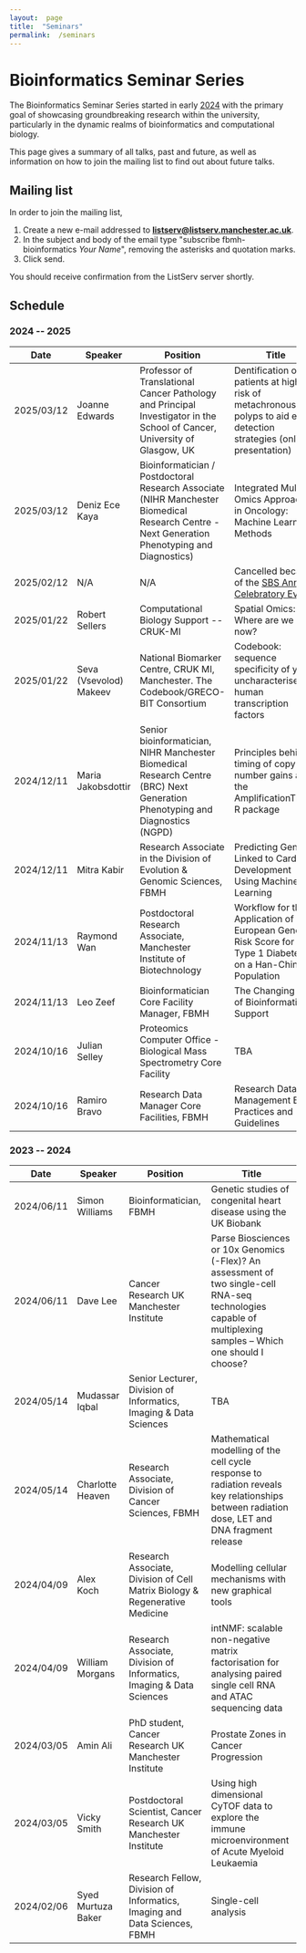 ```yaml
---
layout:  page
title:  "Seminars"
permalink:  /seminars
---
```


Bioinformatics Seminar Series
=============================

The Bioinformatics Seminar Series started in early [2024](https://www.translation.manchester.ac.uk/2024/03/06/bioinformaticsseminars/) with the primary goal of showcasing groundbreaking research within the university, particularly in the dynamic realms of bioinformatics and computational biology.

This page gives a summary of all talks, past and future, as well as information on how to join the mailing list to find out about future talks.


Mailing list
------------

In order to join the mailing list,

1.  Create a new e-mail addressed to **listserv@listserv.manchester.ac.uk**.
2.  In the subject and body of the email type "subscribe fbmh-bioinformatics *Your Name*", removing the asterisks and quotation marks.
3.  Click send.

You should receive confirmation from the ListServ server shortly.


Schedule
--------

### 2024 -- 2025


| Date | Speaker | Position | Title |
| ---- | ------- | -------- | ----- |
| 2025/03/12 | Joanne Edwards | Professor of Translational Cancer Pathology and Principal Investigator in the School of Cancer, University of Glasgow, UK | Dentification of patients at high risk of metachronous polyps to aid early detection strategies (online presentation) |
| 2025/03/12 | Deniz Ece Kaya | Bioinformatician / Postdoctoral Research Associate (NIHR Manchester Biomedical Research Centre - Next Generation Phenotyping and Diagnostics) | Integrated Multi-Omics Approaches in Oncology: Machine Learning Methods |
| 2025/02/12 | N/A | N/A | Cancelled because of the [SBS Annual Celebratory Event](https://apps.bmh.manchester.ac.uk/applications/anon/announcement.aspx?Id=8070f116-7238-4fed-a7e7-c7c07475c835) |
| 2025/01/22 | Robert Sellers | Computational Biology Support -- CRUK-MI | Spatial Omics: Where are we now? |
| 2025/01/22 | Seva (Vsevolod) Makeev | National Biomarker Centre, CRUK MI, Manchester. The Codebook/GRECO-BIT Consortium | Codebook: sequence specificity of yet uncharacterised human transcription factors |
| 2024/12/11 | Maria Jakobsdottir | Senior bioinformatician, NIHR Manchester Biomedical Research Centre (BRC) Next Generation Phenotyping and Diagnostics (NGPD) | Principles behind timing of copy number gains and the AmplificationTimeR R package |
| 2024/12/11 | Mitra Kabir | Research Associate in the Division of Evolution & Genomic Sciences, FBMH | Predicting Genes Linked to Cardiac Development Using Machine Learning |
| 2024/11/13 | Raymond Wan | Postdoctoral Research Associate, Manchester Institute of Biotechnology | Workflow for the Application of a European Genetic Risk Score for Type 1 Diabetes on a Han-Chinese Population |
| 2024/11/13 | Leo Zeef | Bioinformatician Core Facility Manager, FBMH | The Changing Role of Bioinformatics Support |
| 2024/10/16 | Julian Selley | Proteomics Computer Office - Biological Mass Spectrometry Core Facility | TBA |
| 2024/10/16 | Ramiro Bravo | Research Data Manager Core Facilities, FBMH | Research Data Management Best Practices and Guidelines |


### 2023 -- 2024


| Date | Speaker | Position | Title |
| ---- | ------- | -------- | ----- |
| 2024/06/11 | Simon Williams | Bioinformatician, FBMH | Genetic studies of congenital heart disease using the UK Biobank |
| 2024/06/11 | Dave Lee | Cancer Research UK Manchester Institute | Parse Biosciences or 10x Genomics (-Flex)? An assessment of two single-cell RNA-seq technologies capable of multiplexing samples – Which one should I choose? |
| 2024/05/14 | Mudassar Iqbal | Senior Lecturer, Division of Informatics, Imaging & Data Sciences | TBA |
| 2024/05/14 | Charlotte Heaven | Research Associate, Division of Cancer Sciences, FBMH | Mathematical modelling of the cell cycle response to radiation reveals key relationships between radiation dose, LET and DNA fragment release |
| 2024/04/09 | Alex Koch | Research Associate, Division of Cell Matrix Biology & Regenerative Medicine | Modelling cellular mechanisms with new graphical tools |
| 2024/04/09 | William Morgans | Research Associate, Division of Informatics, Imaging & Data Sciences | intNMF: scalable non-negative matrix factorisation for analysing paired single cell RNA and ATAC sequencing data |
| 2024/03/05 | Amin Ali | PhD student, Cancer Research UK Manchester Institute | Prostate Zones in Cancer Progression |
| 2024/03/05 | Vicky Smith | Postdoctoral Scientist, Cancer Research UK Manchester Institute | Using high dimensional CyTOF data to explore the immune microenvironment of Acute Myeloid Leukaemia |
| 2024/02/06 | Syed Murtuza Baker | Research Fellow, Division of Informatics, Imaging and Data Sciences, FBMH | Single-cell analysis |



